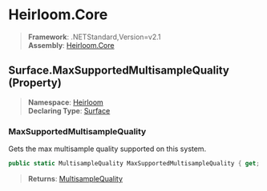 # Heirloom.Core

> **Framework**: .NETStandard,Version=v2.1  
> **Assembly**: [Heirloom.Core][0]

## Surface.MaxSupportedMultisampleQuality (Property)

> **Namespace**: [Heirloom][0]  
> **Declaring Type**: [Surface][1]

### MaxSupportedMultisampleQuality

Gets the max multisample quality supported on this system.

```cs
public static MultisampleQuality MaxSupportedMultisampleQuality { get; }
```

> **Returns**: [MultisampleQuality][2]

[0]: ../../../Heirloom.Core.md
[1]: ../Surface.md
[2]: ../MultisampleQuality.md
